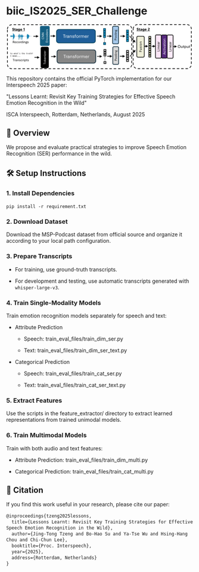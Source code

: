 # biic_IS2025_SER_Challenge

<img src="./Flowchart.png">

This repository contains the official PyTorch implementation for our Interspeech 2025 paper:

"Lessons Learnt: Revisit Key Training Strategies for Effective Speech Emotion Recognition in the Wild"

ISCA Interspeech, Rotterdam, Netherlands, August 2025

## 🚀 Overview

We propose and evaluate practical strategies to improve Speech Emotion Recognition (SER) performance in the wild.

## 🛠️ Setup Instructions

### 1. Install Dependencies

`pip install -r requirement.txt`

### 2. Download Dataset

Download the MSP-Podcast dataset from official source and organize it according to your local path configuration.

### 3. Prepare Transcripts

- For training, use ground-truth transcripts.

- For development and testing, use automatic transcripts generated with `whisper-large-v3`.

### 4. Train Single-Modality Models

Train emotion recognition models separately for speech and text:

- Attribute Prediction

    - Speech: train_eval_files/train_dim_ser.py

    - Text: train_eval_files/train_dim_ser_text.py

- Categorical Prediction

    - Speech: train_eval_files/train_cat_ser.py

    - Text: train_eval_files/train_cat_ser_text.py

### 5. Extract Features

Use the scripts in the feature_extractor/ directory to extract learned representations from trained unimodal models.

### 6. Train Multimodal Models

Train with both audio and text features:

- Attribute Prediction: train_eval_files/train_dim_multi.py

- Categorical Prediction: train_eval_files/train_cat_multi.py

## 📄 Citation
If you find this work useful in your research, please cite our paper:
```
@inproceedings{tzeng2025lessons,
  title={Lessons Learnt: Revisit Key Training Strategies for Effective Speech Emotion Recognition in the Wild},
  author={Jing-Tong Tzeng and Bo-Hao Su and Ya-Tse Wu and Hsing-Hang Chou and Chi-Chun Lee},
  booktitle={Proc. Interspeech},
  year={2025},
  address={Rotterdam, Netherlands}
}
```